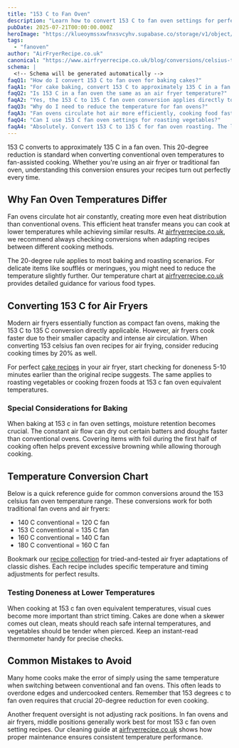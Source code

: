 ```yaml
---
title: "153 C to Fan Oven"
description: "Learn how to convert 153 C to fan oven settings for perfect air frying. Includes temperature charts and cooking tips for UK kitchens."
pubDate: 2025-07-21T00:00:00.000Z
heroImage: "https://klueoymssxwfnxsvcyhv.supabase.co/storage/v1/object/public/Shmucket/153-c-to-fan-oven.png"
tags:
  - "fanoven"
author: "AirFryerRecipe.co.uk"
canonical: "https://www.airfryerrecipe.co.uk/blog/conversions/celsius-to-fan-oven/153-c-to-fan-oven"
schema: |
  <!-- Schema will be generated automatically -->
faqQ1: "How do I convert 153 C to fan oven for baking cakes?"
faqA1: "For cake baking, convert 153 C to approximately 135 C in a fan oven. Reduce the cooking time by 5-10 minutes and check for doneness with a skewer. The lower temperature prevents over-browning while ensuring even cooking."
faqQ2: "Is 153 C in a fan oven the same as an air fryer temperature?"
faqA2: "Yes, the 153 C to 135 C fan oven conversion applies directly to air fryers. However, air fryers cook faster, so reduce cooking times by about 20% when using this temperature conversion for air frying."
faqQ3: "Why do I need to reduce the temperature for fan ovens?"
faqA3: "Fan ovens circulate hot air more efficiently, cooking food faster at lower temperatures. The 20-degree reduction from conventional to fan oven (153 C to 135 C) compensates for this increased efficiency, preventing over-cooking."
faqQ4: "Can I use 153 C fan oven settings for roasting vegetables?"
faqA4: "Absolutely. Convert 153 C to 135 C for fan oven roasting. The lower temperature works well for most vegetables, though denser varieties may need slightly longer cooking times. Toss vegetables in oil and spread evenly for best results."
---
```

<p>153 C converts to approximately 135 C in a fan oven. This 20-degree reduction is standard when converting conventional oven temperatures to fan-assisted cooking. Whether you're using an air fryer or traditional fan oven, understanding this conversion ensures your recipes turn out perfectly every time.</p>

<h2>Why Fan Oven Temperatures Differ</h2>
<p>Fan ovens circulate hot air constantly, creating more even heat distribution than conventional ovens. This efficient heat transfer means you can cook at lower temperatures while achieving similar results. At <a href=https://www.airfryerrecipe.co.uk/air-fryer-conversion-chart>airfryerrecipe.co.uk</a>, we recommend always checking conversions when adapting recipes between different cooking methods.</p>
<p>The 20-degree rule applies to most baking and roasting scenarios. For delicate items like soufflés or meringues, you might need to reduce the temperature slightly further. Our temperature chart at <a href=https://www.airfryerrecipe.co.uk>airfryerrecipe.co.uk</a> provides detailed guidance for various food types.</p>

<h2>Converting 153 C for Air Fryers</h2>
<p>Modern air fryers essentially function as compact fan ovens, making the 153 C to 135 C conversion directly applicable. However, air fryers cook faster due to their smaller capacity and intense air circulation. When converting 153 celsius fan oven recipes for air frying, consider reducing cooking times by 20% as well.</p>
<p>For perfect <a href=https://www.airfryerrecipe.co.uk/recipe-category/cakes>cake recipes</a> in your air fryer, start checking for doneness 5-10 minutes earlier than the original recipe suggests. The same applies to roasting vegetables or cooking frozen foods at 153 c fan oven equivalent temperatures.</p>

<h3>Special Considerations for Baking</h3>
<p>When baking at 153 c in fan oven settings, moisture retention becomes crucial. The constant air flow can dry out certain batters and doughs faster than conventional ovens. Covering items with foil during the first half of cooking often helps prevent excessive browning while allowing thorough cooking.</p>

<h2>Temperature Conversion Chart</h2>
<p>Below is a quick reference guide for common conversions around the 153 celsius fan oven temperature range. These conversions work for both traditional fan ovens and air fryers:</p>
<ul>
<li>140 C conventional = 120 C fan</li>
<li>153 C conventional = 135 C fan</li>
<li>160 C conventional = 140 C fan</li>
<li>180 C conventional = 160 C fan</li>
</ul>
<p>Bookmark our <a href=https://www.airfryerrecipe.co.uk/recipes>recipe collection</a> for tried-and-tested air fryer adaptations of classic dishes. Each recipe includes specific temperature and timing adjustments for perfect results.</p>

<h3>Testing Doneness at Lower Temperatures</h3>
<p>When cooking at 153 c fan oven equivalent temperatures, visual cues become more important than strict timing. Cakes are done when a skewer comes out clean, meats should reach safe internal temperatures, and vegetables should be tender when pierced. Keep an instant-read thermometer handy for precise checks.</p>

<h2>Common Mistakes to Avoid</h2>
<p>Many home cooks make the error of simply using the same temperature when switching between conventional and fan ovens. This often leads to overdone edges and undercooked centers. Remember that 153 degrees c to fan oven requires that crucial 20-degree reduction for even cooking.</p>
<p>Another frequent oversight is not adjusting rack positions. In fan ovens and air fryers, middle positions generally work best for most 153 c fan oven setting recipes. Our cleaning guide at <a href=https://www.airfryerrecipe.co.uk/air-fryer-cleaner>airfryerrecipe.co.uk</a> shows how proper maintenance ensures consistent temperature performance.</p>
